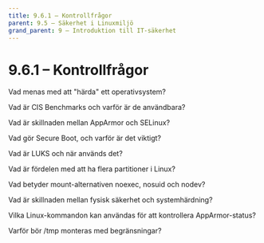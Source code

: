 ```yaml
---
title: 9.6.1 – Kontrollfrågor
parent: 9.5 – Säkerhet i Linuxmiljö
grand_parent: 9 – Introduktion till IT-säkerhet
---
```

# 9.6.1 – Kontrollfrågor

Vad menas med att "härda" ett operativsystem?

Vad är CIS Benchmarks och varför är de användbara?

Vad är skillnaden mellan AppArmor och SELinux?

Vad gör Secure Boot, och varför är det viktigt?

Vad är LUKS och när används det?

Vad är fördelen med att ha flera partitioner i Linux?

Vad betyder mount-alternativen noexec, nosuid och nodev?

Vad är skillnaden mellan fysisk säkerhet och systemhärdning?

Vilka Linux-kommandon kan användas för att kontrollera AppArmor-status?

Varför bör /tmp monteras med begränsningar?

